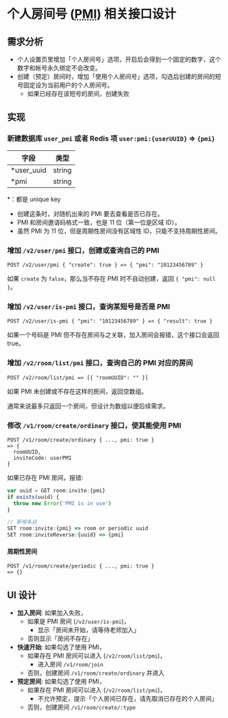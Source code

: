 # 个人房间号 (<abbr title="Personal Meeting ID">PMI</abbr>) 相关接口设计

## 需求分析

- 个人设置页里增加「个人房间号」选项，开启后会得到一个固定的数字，这个数字和帐号永久绑定不会改变。
- 创建（预定）房间时，增加「使用个人房间号」选项，勾选后创建的房间的短号固定设为当前用户的个人房间号。
  - 如果已经存在该短号的房间，创建失败

## 实现

### 新建数据库 `user_pmi` 或者 Redis 项 `user:pmi:{userUUID}` &rArr; `{pmi}`

| 字段        | 类型   |
| ----------- | ------ |
| \*user_uuid | string |
| \*pmi       | string |

\*：都是 unique key

- 创建这条时，对随机出来的 PMI 要去查看是否已存在。
- PMI 和房间邀请码格式一致，也是 11 位（第一位是区域 ID）。
- 虽然 PMI 为 11 位，但是周期性房间没有区域性 ID，只能不支持周期性房间。

### 增加 `/v2/user/pmi` 接口，创建或查询自己的 PMI

```
POST /v2/user/pmi { "create": true } => { "pmi": "10123456789" }
```

如果 `create` 为 `false`，那么当不存在 PMI 时不自动创建，返回 `{ "pmi": null }`。

### 增加 `/v2/user/is-pmi` 接口，查询某短号是否是 PMI

```
POST /v2/user/is-pmi { "pmi": "10123456789" } => { "result": true }
```

如果一个号码是 PMI 但不存在房间与之关联，加入房间会报错，这个接口会返回 true。

### 增加 `/v2/room/list/pmi` 接口，查询自己的 PMI 对应的房间

```
POST /v2/room/list/pmi => [{ "roomUUID": "" }]
```

如果 PMI 未创建或不存在这样的房间，返回空数组。

通常来说最多只返回一个房间，但设计为数组以便后续需求。

### 修改 `/v1/room/create/ordinary` 接口，使其能使用 PMI

```
POST /v1/room/create/ordinary { ..., pmi: true }
=> {
  roomUUID,
  inviteCode: userPMI
}
```

如果已存在 PMI 房间，报错:

```js
var uuid = GET room:invite:{pmi}
if exists(uuid) {
  throw new Error('PMI is in use')
}

// 新增条目
SET room:invite:{pmi} => room or periodic uuid
SET room:inviteReverse:{uuid} => {pmi}
```

#### 周期性房间

```
POST /v1/room/create/periodic { ..., pmi: true }
=> {}
```

## UI 设计

- **加入房间**: 如果加入失败，
  - 如果是 PMI 房间 (`/v2/user/is-pmi`)，
    - 显示「房间未开始，请等待老师加入」
  - 否则显示「房间不存在」
- **快速开始**: 如果勾选了使用 PMI，
  - 如果存在 PMI 房间可以进入 (`/v2/room/list/pmi`)，
    - 进入房间 `/v1/room/join`
  - 否则，创建房间 `/v1/room/create/ordinary` 并进入
- **预定房间**: 如果勾选了使用 PMI，
  - 如果存在 PMI 房间可以进入 (`/v2/room/list/pmi`)，
    - 不允许预定，提示「个人房间已存在，请先取消已存在的个人房间」
  - 否则，创建房间 `/v1/room/create/:type`
